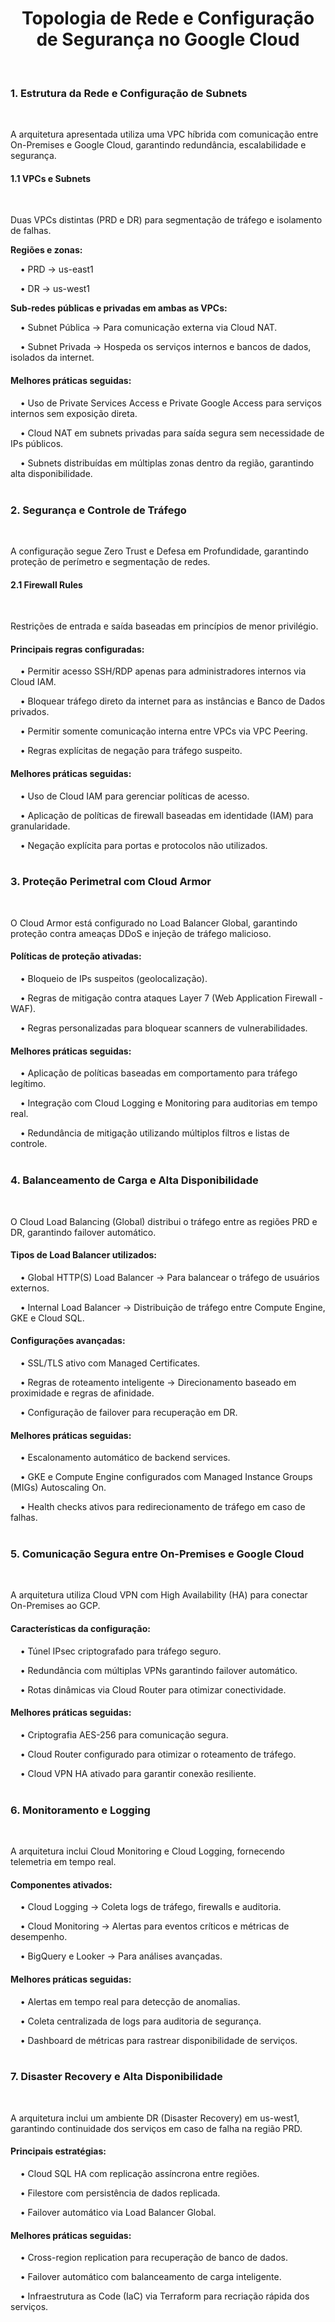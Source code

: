 <h1><center>Topologia de Rede e Configuração de Segurança no Google Cloud</center></h1></br>

<h3>1. Estrutura da Rede e Configuração de Subnets</h3></br>

A arquitetura apresentada utiliza uma VPC híbrida com comunicação entre On-Premises e Google Cloud, garantindo redundância, escalabilidade e segurança.

<h4>1.1 VPCs e Subnets</h4></br>

Duas VPCs distintas (PRD e DR) para segmentação de tráfego e isolamento de falhas.</br>

<b>Regiões e zonas:</br></b>

&nbsp; &nbsp; •	PRD → us-east1</br>

&nbsp; &nbsp; •	DR → us-west1</br>

<b>Sub-redes públicas e privadas em ambas as VPCs:</b>

&nbsp; &nbsp; •	Subnet Pública → Para comunicação externa via Cloud NAT.

&nbsp; &nbsp; •	Subnet Privada → Hospeda os serviços internos e bancos de dados, isolados da internet.

<h4>Melhores práticas seguidas:</h4>

&nbsp; &nbsp; •	Uso de Private Services Access e Private Google Access para serviços internos sem exposição direta.</br>

&nbsp; &nbsp; •	Cloud NAT em subnets privadas para saída segura sem necessidade de IPs públicos.</br>

&nbsp; &nbsp; •	Subnets distribuídas em múltiplas zonas dentro da região, garantindo alta disponibilidade.</br></br>

<h3>2. Segurança e Controle de Tráfego</h3></br>

A configuração segue Zero Trust e Defesa em Profundidade, garantindo proteção de perímetro e segmentação de redes.

<h4>2.1 Firewall Rules</h4></br>

Restrições de entrada e saída baseadas em princípios de menor privilégio.</br>

<h4>Principais regras configuradas:</h4>

&nbsp; &nbsp; •	Permitir acesso SSH/RDP apenas para administradores internos via Cloud IAM.</br>

&nbsp; &nbsp; •	Bloquear tráfego direto da internet para as instâncias e Banco de Dados privados.</br>

&nbsp; &nbsp; •	Permitir somente comunicação interna entre VPCs via VPC Peering.</br>

&nbsp; &nbsp; •	Regras explícitas de negação para tráfego suspeito.</br>

<h4>Melhores práticas seguidas:</h4>

&nbsp; &nbsp; •	Uso de Cloud IAM para gerenciar políticas de acesso.</br>

&nbsp; &nbsp; •	Aplicação de políticas de firewall baseadas em identidade (IAM) para granularidade.</br>

&nbsp; &nbsp; •	Negação explícita para portas e protocolos não utilizados.</br></br>

<h3>3. Proteção Perimetral com Cloud Armor</h3></br>

O Cloud Armor está configurado no Load Balancer Global, garantindo proteção contra ameaças DDoS e injeção de tráfego malicioso.</br>

<h4>Políticas de proteção ativadas:</h4>

&nbsp; &nbsp; • Bloqueio de IPs suspeitos (geolocalização).</br>

&nbsp; &nbsp; • Regras de mitigação contra ataques Layer 7 (Web Application Firewall - WAF).</br>

&nbsp; &nbsp; • Regras personalizadas para bloquear scanners de vulnerabilidades.</br>

<h4>Melhores práticas seguidas:</h4>

&nbsp; &nbsp; • Aplicação de políticas baseadas em comportamento para tráfego legítimo.</br>

&nbsp; &nbsp; • Integração com Cloud Logging e Monitoring para auditorias em tempo real.</br>

&nbsp; &nbsp; • Redundância de mitigação utilizando múltiplos filtros e listas de controle.</br></br>

<h3>4. Balanceamento de Carga e Alta Disponibilidade</h3></br>

O Cloud Load Balancing (Global) distribui o tráfego entre as regiões PRD e DR, garantindo failover automático.</br>

<h4>Tipos de Load Balancer utilizados:</h4>

&nbsp; &nbsp; • Global HTTP(S) Load Balancer → Para balancear o tráfego de usuários externos.</br>

&nbsp; &nbsp; • Internal Load Balancer → Distribuição de tráfego entre Compute Engine, GKE e Cloud SQL.</br>

<h4>Configurações avançadas:</h4>

&nbsp; &nbsp; • SSL/TLS ativo com Managed Certificates.</br>

&nbsp; &nbsp; • Regras de roteamento inteligente → Direcionamento baseado em proximidade e regras de afinidade.</br>

&nbsp; &nbsp; • Configuração de failover para recuperação em DR.</br>

<h4>Melhores práticas seguidas:</h4> 

&nbsp; &nbsp; • Escalonamento automático de backend services.</br>

&nbsp; &nbsp; • GKE e Compute Engine configurados com Managed Instance Groups (MIGs) Autoscaling On.</br>

&nbsp; &nbsp; • Health checks ativos para redirecionamento de tráfego em caso de falhas.</br></br>

<h3>5. Comunicação Segura entre On-Premises e Google Cloud</h3></br>

A arquitetura utiliza Cloud VPN com High Availability (HA) para conectar On-Premises ao GCP.</br>

<h4>Características da configuração:</h4>

&nbsp; &nbsp; • Túnel IPsec criptografado para tráfego seguro.</br>

&nbsp; &nbsp; • Redundância com múltiplas VPNs garantindo failover automático.</br>

&nbsp; &nbsp; • Rotas dinâmicas via Cloud Router para otimizar conectividade.</br>

<h4>Melhores práticas seguidas:</h4>

&nbsp; &nbsp; • Criptografia AES-256 para comunicação segura.</br>

&nbsp; &nbsp; • Cloud Router configurado para otimizar o roteamento de tráfego.</br>

&nbsp; &nbsp; • Cloud VPN HA ativado para garantir conexão resiliente.</br></br>

<h3>6. Monitoramento e Logging</h3></br>

A arquitetura inclui Cloud Monitoring e Cloud Logging, fornecendo telemetria em tempo real.</br>

<h4>Componentes ativados:</h4>

&nbsp; &nbsp; • Cloud Logging → Coleta logs de tráfego, firewalls e auditoria.</br>

&nbsp; &nbsp; • Cloud Monitoring → Alertas para eventos críticos e métricas de desempenho.</br>

&nbsp; &nbsp; • BigQuery e Looker → Para análises avançadas.</br>

<h4>Melhores práticas seguidas:</h4>

&nbsp; &nbsp; • Alertas em tempo real para detecção de anomalias.</br>

&nbsp; &nbsp; • Coleta centralizada de logs para auditoria de segurança.</br>

&nbsp; &nbsp; • Dashboard de métricas para rastrear disponibilidade de serviços.</br></br>

<h3>7. Disaster Recovery e Alta Disponibilidade</h3></br>

A arquitetura inclui um ambiente DR (Disaster Recovery) em us-west1, garantindo continuidade dos serviços em caso de falha na região PRD.</br>

<h4>Principais estratégias:</h4>

&nbsp; &nbsp; • Cloud SQL HA com replicação assíncrona entre regiões.</br>

&nbsp; &nbsp; • Filestore com persistência de dados replicada.</br>

&nbsp; &nbsp; • Failover automático via Load Balancer Global.</br>

<h4>Melhores práticas seguidas:</h4>

&nbsp; &nbsp; • Cross-region replication para recuperação de banco de dados.</br>

&nbsp; &nbsp; • Failover automático com balanceamento de carga inteligente.</br>

&nbsp; &nbsp; • Infraestrutura as Code (IaC) via Terraform para recriação rápida dos serviços.</br>
